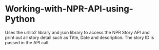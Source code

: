 # Working-with-NPR-API-using-Python

Uses the urllib2 library and json library to access the NPR Story API and print out all story detail such as Title, Date and description. The story ID is passed in the API call.
